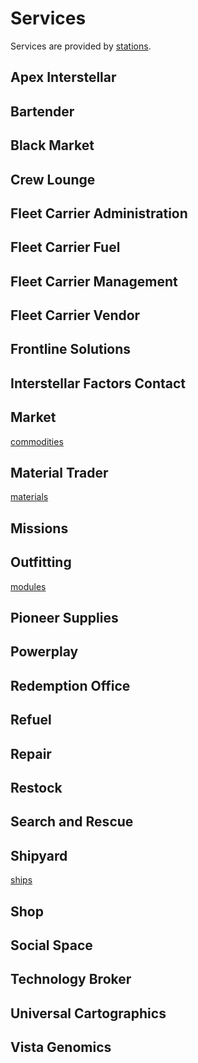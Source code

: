 # Services
Services are provided by [stations](stations.md).


## Apex Interstellar
## Bartender
## Black Market
## Crew Lounge
## Fleet Carrier Administration
## Fleet Carrier Fuel
## Fleet Carrier Management
## Fleet Carrier Vendor
## Frontline Solutions
## Interstellar Factors Contact
## Market
[commodities](commodities.md)
## Material Trader
[materials](materials.md)
## Missions
## Outfitting
[modules](modules.md)
## Pioneer Supplies
## Powerplay
## Redemption Office
## Refuel
## Repair
## Restock
## Search and Rescue
## Shipyard
[ships](ships.md)
## Shop
## Social Space
## Technology Broker
## Universal Cartographics
## Vista Genomics